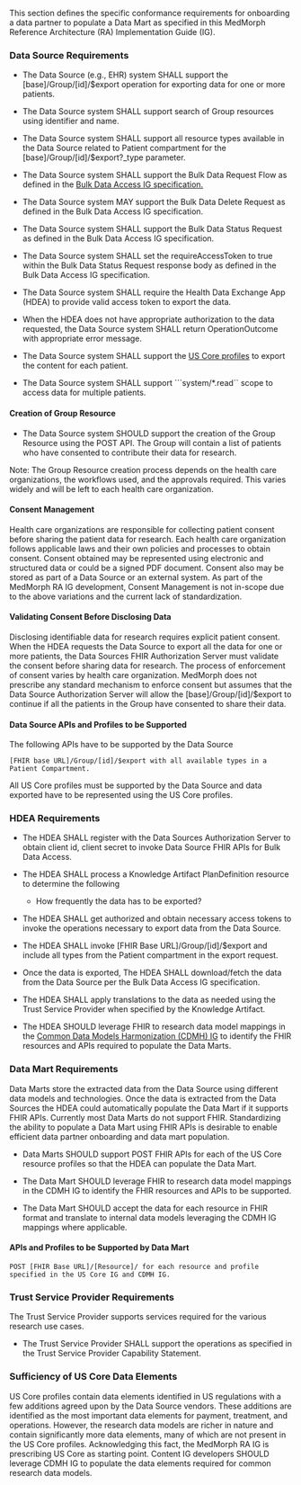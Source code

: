 This section defines the specific conformance requirements for onboarding a data partner to populate a Data Mart as specified in this MedMorph Reference Architecture (RA) Implementation Guide (IG).


### Data Source Requirements

* The Data Source (e.g., EHR) system SHALL support the [base]/Group/[id]/$export operation for exporting data for one or more patients.

* The Data Source system SHALL support search of Group resources using identifier and name.

* The Data Source system SHALL support all resource types available in the Data Source related to Patient compartment for the [base]/Group/[id]/$export?_type parameter.

* The Data Source system SHALL support the Bulk Data Request Flow as defined in the [Bulk Data Access IG specification.]({{site.data.fhir.bulkig}}/index.html)

* The Data Source system MAY support the Bulk Data Delete Request as defined in the Bulk Data Access IG specification.

* The Data Source system SHALL support the Bulk Data Status Request as defined in the Bulk Data Access IG specification.

* The Data Source system SHALL set the requireAccessToken to true within the Bulk Data Status Request response body as defined in the Bulk Data Access IG specification.

* The Data Source system SHALL require the Health Data Exchange App (HDEA) to provide valid access token to export the data.

* When the HDEA does not have appropriate authorization to the data requested, the Data Source system SHALL return OperationOutcome with appropriate error message.

* The Data Source system SHALL support the [US Core profiles]({{site.data.fhir.uscoreR4}}/index.html) to export the content for each patient.

* The Data Source system SHALL support ```system/*.read`` scope to access data for multiple patients.

#### Creation of Group Resource 

* The Data Source system SHOULD support the creation of the Group Resource using the POST API. The Group will contain a list of patients who have consented to contribute their data for research.

Note: The Group Resource creation process depends on the health care organizations, the workflows used, and the approvals required. This varies widely and will be left to each health care organization.


#### Consent Management  

Health care organizations are responsible for collecting patient consent before sharing the patient data for research. Each health care organization follows applicable laws and their own policies and processes to obtain consent. Consent obtained may be represented using electronic and structured data or could be a signed PDF document. Consent also may be stored as part of a Data Source or an external system. As part of the MedMorph RA IG development, Consent Management is not in-scope due to the above variations and the current lack of standardization.


#### Validating Consent Before Disclosing Data

Disclosing identifiable data for research requires explicit patient consent. When the HDEA requests the Data Source to export all the data for one or more patients, the Data Sources FHIR Authorization Server must validate the consent before sharing data for research. The process of enforcement of consent varies by health care organization. MedMorph does not prescribe any standard mechanism to enforce consent but assumes that the Data Source Authorization Server will allow the [base]/Group/[id]/$export to continue if all the patients in the Group have consented to share their data.


#### Data Source APIs and Profiles to be Supported

The following APIs have to be supported by the Data Source

```
[FHIR base URL]/Group/[id]/$export with all available types in a Patient Compartment.
```

All US Core profiles must be supported by the Data Source and data exported have to be represented using the US Core profiles. 


### HDEA Requirements

* The HDEA SHALL register with the Data Sources Authorization Server to obtain client id, client secret to invoke Data Source FHIR APIs for Bulk Data Access. 

* The HDEA SHALL process a Knowledge Artifact PlanDefinition resource to determine the following 
	* How frequently the data has to be exported?

* The HDEA SHALL get authorized and obtain necessary access tokens to invoke the operations necessary to export data from the Data Source.

* The HDEA SHALL invoke [FHIR Base URL]/Group/[id]/$export and include all types from the Patient compartment in the export request.

* Once the data is exported, The HDEA SHALL download/fetch the data from the Data Source per the Bulk Data Access IG specification.

* The HDEA SHALL apply translations to the data as needed using the Trust Service Provider when specified by the Knowledge Artifact. 

* The HDEA SHOULD leverage FHIR to research data model mappings in the [Common Data Models Harmonization (CDMH) IG](http://hl7.org/fhir/us/cdmh/index.html) to identify the FHIR resources and APIs required to populate the Data Marts.


### Data Mart Requirements

Data Marts store the extracted data from the Data Source using different data models and technologies. Once the data is extracted from the Data Sources the HDEA could automatically populate the Data Mart if it supports FHIR APIs. Currently most Data Marts do not support FHIR. Standardizing the ability to populate a Data Mart using FHIR APIs is desirable to enable efficient data partner onboarding and data mart population. 

* Data Marts SHOULD support POST FHIR APIs for each of the US Core resource profiles so that the HDEA can populate the Data Mart.

* The Data Mart SHOULD leverage FHIR to research data model mappings in the CDMH IG to identify the FHIR resources and APIs to be supported.

* The Data Mart SHOULD accept the data for each resource in FHIR format and translate to internal data models leveraging the CDMH IG mappings where applicable. 

#### APIs and Profiles to be Supported by Data Mart

```
POST [FHIR Base URL]/[Resource]/ for each resource and profile specified in the US Core IG and CDMH IG.
```

### Trust Service Provider Requirements

The Trust Service Provider supports services required for the various research use cases. 

* The Trust Service Provider SHALL support the operations as specified in the Trust Service Provider Capability Statement. 


### Sufficiency of US Core Data Elements

US Core profiles contain data elements identified in US regulations with a few additions agreed upon by the Data Source vendors. These additions are identified as the most important data elements for payment, treatment, and operations. However, the research data models are richer in nature and contain significantly more data elements, many of which are not present in the US Core profiles. 
Acknowledging this fact, the MedMorph RA IG is prescribing US Core as starting point. Content IG developers SHOULD leverage CDMH IG to populate the data elements required for common research data models.

 
